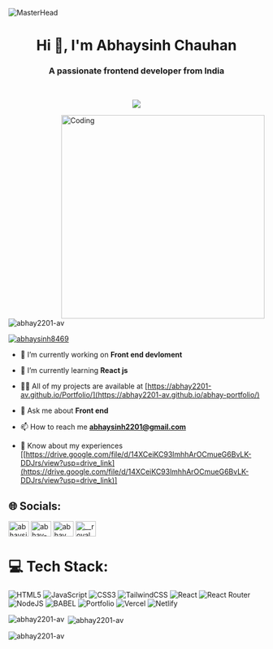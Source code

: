 ![MasterHead](https://media.licdn.com/dms/image/D4D12AQE1ioPOFoNVCw/article-cover_image-shrink_600_2000/0/1679083748046?e=2147483647&v=beta&t=6pAfb6fO3GI0uXsLmzKqlZNtlv8FZrswVQODH-prBvY)
<h1 align="center">Hi 👋, I'm Abhaysinh Chauhan</h1>
<h3 align="center">A passionate frontend developer from India</h3>
<br/>
   <p align="center" color:"red">
<!--      <a href="https://github.com/soumya0587/readme-typing-svg"> -->
          <img src="https://readme-typing-svg.demolab.com/?lines=Hi! My self ABHAYSINH CHAUHAN 🏽😀; I am a FRONT-END%20Web%20Developer 🏻‍💻; Interested in Coding 🏃‍♂️♂️;Curious%20to%20learn%20new%20things !&font=Fira%20Code&center=true&width=440&height=45&color=#37bcf7&vCenter=true&size=22&pause=1000">
      </p>
<img align="right" alt="Coding" width="400" src="https://media.tenor.com/YZPnGuPeZv8AAAAd/coding.gif">

<p align="left"> <img src="https://komarev.com/ghpvc/?username=abhay2201-av&label=Profile%20views&color=0e75b6&style=flat" alt="abhay2201-av" /> </p>

<p align="left"> <a href="https://twitter.com/abhaysinh8469" target="blank"><img src="https://img.shields.io/twitter/follow/abhaysinh8469?logo=twitter&style=for-the-badge" alt="abhaysinh8469" /></a> </p>

- 🔭 I’m currently working on **Front end devloment**

- 🌱 I’m currently learning **React js**

- 👨‍💻 All of my projects are available at [https://abhay2201-av.github.io/Portfolio/](https://abhay2201-av.github.io/abhay-portfolio/)

- 💬 Ask me about **Front end**

- 📫 How to reach me **abhaysinh2201@gmail.com**
-  📄 Know about my experiences [[https://drive.google.com/file/d/14XCeiKC93lmhhArOCmueG6BvLK-DDJrs/view?usp=drive_link](https://drive.google.com/file/d/14XCeiKC93lmhhArOCmueG6BvLK-DDJrs/view?usp=drive_link)]

## 🌐 Socials:
<p align="left">
<a href="https://twitter.com/abhaysinh8469" target="blank"><img align="center" src="https://raw.githubusercontent.com/rahuldkjain/github-profile-readme-generator/master/src/images/icons/Social/twitter.svg" alt="abhaysinh8469" height="30" width="40" /></a>
<a href="https://linkedin.com/in/abhay-sinh-chauhan-b24086206" target="blank"><img align="center" src="https://raw.githubusercontent.com/rahuldkjain/github-profile-readme-generator/master/src/images/icons/Social/linked-in-alt.svg" alt="abhay-sinh-chauhan-b24086206" height="30" width="40" /></a>
<a href="https://fb.com/abhay sinh chauhan" target="blank"><img align="center" src="https://raw.githubusercontent.com/rahuldkjain/github-profile-readme-generator/master/src/images/icons/Social/facebook.svg" alt="abhay sinh chauhan" height="30" width="40" /></a>
<a href="https://instagram.com/__royal__chauhan__31" target="blank"><img align="center" src="https://raw.githubusercontent.com/rahuldkjain/github-profile-readme-generator/master/src/images/icons/Social/instagram.svg" alt="__royal__chauhan__31" height="30" width="40" /></a>
</p>

# 💻 Tech Stack:
![HTML5](https://img.shields.io/badge/html5-%23E34F26.svg?style=for-the-badge&logo=html5&logoColor=white) ![JavaScript](https://img.shields.io/badge/javascript-%23323330.svg?style=for-the-badge&logo=javascript&logoColor=%23F7DF1E) ![CSS3](https://img.shields.io/badge/css3-%231572B6.svg?style=for-the-badge&logo=css3&logoColor=white) 
 ![TailwindCSS](https://img.shields.io/badge/tailwindcss-%2320232a.svg?style=for-the-badge&logo=tailwindcss&logoColor=%2361DAFB)
 ![React](https://img.shields.io/badge/react-%2320232a.svg?style=for-the-badge&logo=react&logoColor=%2361DAFB) ![React Router](https://img.shields.io/badge/React_Router-CA4245?style=for-the-badge&logo=react-router&logoColor=white) 
 ![NodeJS](https://img.shields.io/badge/node.js-6DA55F?style=for-the-badge&logo=node.js&logoColor=white)
 ![BABEL](https://img.shields.io/badge/babel-6DA55F?style=for-the-badge&logo=babel&logoColor=white)
  ![Portfolio](https://img.shields.io/badge/Portfolio-%23000000.svg?style=for-the-badge&logo=firefox&logoColor=#FF7139) 
 ![Vercel](https://img.shields.io/badge/vercel-%23000000.svg?style=for-the-badge&logo=vercel&logoColor=white)  ![Netlify](https://img.shields.io/badge/netlify-%23000000.svg?style=for-the-badge&logo=netlify&logoColor=#00C7B7)  
 
<p><img align="left" src="https://github-readme-stats.vercel.app/api/top-langs?username=abhay2201-av&show_icons=true&locale=en&layout=compact" alt="abhay2201-av" /></p>

<p>&nbsp;<img align="center" src="https://github-readme-stats.vercel.app/api?username=abhay2201-av&show_icons=true&locale=en" alt="abhay2201-av" /></p>

<p><img align="center" src="https://github-readme-streak-stats.herokuapp.com/?user=abhay2201-av&" alt="abhay2201-av" /></p>
